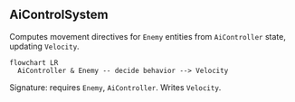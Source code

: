## AiControlSystem

Computes movement directives for `Enemy` entities from `AiController` state, updating `Velocity`.

```mermaid
flowchart LR
  AiController & Enemy -- decide behavior --> Velocity
```

Signature: requires `Enemy`, `AiController`. Writes `Velocity`.


